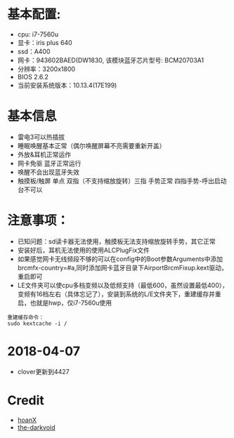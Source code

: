 # 基本配置:
* cpu: i7-7560u
* 显卡：iris plus 640
* ssd：A400
* 网卡：943602BAED(DW1830, 该模块蓝牙芯片型号: BCM20703A1
* 分辨率：3200x1800
* BIOS 2.6.2
* 当前安装系统版本：10.13.4(17E199)

# 基本信息
* 雷电3可以热插拔
* 睡眠唤醒基本正常（偶尔唤醒屏幕不亮需要重新开盖）
* 外放&耳机正常运作
* 网卡免驱 蓝牙正常运行
* 唤醒不会出现蓝牙失效
* 触摸板/触屏 单点 双指（不支持缩放旋转）三指 手势正常 四指手势-呼出启动台不可以


# 注意事项：
* 已知问题：sd读卡器无法使用，触摸板无法支持缩放旋转手势，其它正常
* 安装好后，耳机无法使用的使用ALCPlugFix文件
* 如果感觉网卡无线频段不够的可以在config中的Boot参数Arguments中添加brcmfx-country=#a,同时添加网卡蓝牙目录下AirportBrcmFixup.kext驱动，重启即可
* LE文件夹可以使cpu多档变频以及低频支持（最低600，虽然设置最低400），变频有16档左右（具体忘记了），安装到系统的L/E文件夹下，重建缓存并重启，也就是hwp，仅i7-7560u使用

```
重建缓存命令：
sudo kextcache -i /
```
# 2018-04-07
* clover更新到4427

# Credit
* [hoanX](https://github.com/hoanX/xps13-9360-i7-7560u)
* [the-darkvoid](https://github.com/the-darkvoid/XPS9360-macOS)
